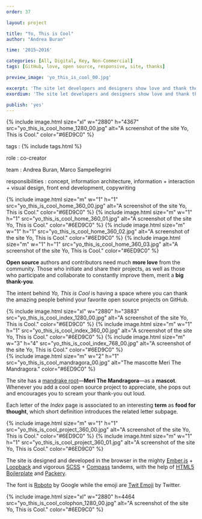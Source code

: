 ```yaml
---
order: 37

layout: project

title: "Yo, This is Cool"
author: "Andrea Buran"

time: '2015–2016'

categories: [All, Digital, Key, Non-Commercial]
tags: [GitHub, love, open source, responsive, site, thanks]

preview_image: 'yo_this_is_cool_00.jpg'

excerpt: 'The site let developers and designers show love and thank the people behind their favorite open source projects on GitHub.'
exordium: 'The site let developers and designers show love and thank the people behind their favorite open source projects on GitHub.'

publish: 'yes'
---
```


<div class="figures">
    {% include image.html 
        size="xl" 
        w="2880" h="4367" 
        src="yo_this_is_cool_home_1280_00.jpg" 
        alt="A screenshot of the site Yo, This is Cool." 
        color="#6ED9C0" 
    %}
</div>

tags
: {% include tags.html %}

role
: co-creator

team
: Andrea Buran, Marco Sampellegrini

responsibilities
: concept, information architecture, information + interaction + visual design, front end development, copywriting

<div class="figures">
    {% include image.html 
        size="m" 
        w="1" h="1" 
        src="yo_this_is_cool_home_360_00.jpg" 
        alt="A screenshot of the site Yo, This is Cool." 
        color="#6ED9C0" 
    %}
    {% include image.html 
        size="m" 
        w="1" h="1" 
        src="yo_this_is_cool_home_360_01.jpg" 
        alt="A screenshot of the site Yo, This is Cool." 
        color="#6ED9C0" 
    %}
    {% include image.html 
        size="m" 
        w="1" h="1" 
        src="yo_this_is_cool_home_360_02.jpg" 
        alt="A screenshot of the site Yo, This is Cool." 
        color="#6ED9C0" 
    %}
    {% include image.html 
        size="m" 
        w="1" h="1" 
        src="yo_this_is_cool_home_360_03.jpg" 
        alt="A screenshot of the site Yo, This is Cool." 
        color="#6ED9C0" 
    %}
</div>

**Open source** authors and contributors need much **more love** from the community. Those who initiate and share their projects, as well as those who participate and collaborate to constantly improve them, merit a **big thank-you**.

The intent behind *Yo, This is Cool* is having a space where you can thank the amazing people behind your favorite open source projects on GitHub.

<div class="figures">
    {% include image.html 
        size="xl" 
        w="2880" h="3883" 
        src="yo_this_is_cool_index_1280_00.jpg" 
        alt="A screenshot of the site Yo, This is Cool." 
        color="#6ED9C0" 
    %}
    {% include image.html 
        size="m" 
        w="1" h="1" 
        src="yo_this_is_cool_index_360_00.jpg" 
        alt="A screenshot of the site Yo, This is Cool." 
        color="#6ED9C0" 
    %}
    {% include image.html 
        size="m" 
        w="3" h="4" 
        src="yo_this_is_cool_index_768_00.jpg" 
        alt="A screenshot of the site Yo, This is Cool." 
        color="#6ED9C0" 
    %}
</div>

<div class="figures">
    {% include image.html 
        size="m" 
        w="2" h="1" 
        src="yo_this_is_cool_mandragora_00.jpg" 
        alt="The mascotte Meri The Mandragora." 
        color="#6ED9C0" 
    %}
</div>

The site has a [mandrake root](https://en.wikipedia.org/wiki/Mandrake "Mandrake on Wikipedia")—**Meri The Mandragora**—as a **mascot**. Whenever you add a cool open source project to appreciate, she pops out and encourages you to scream your thank-you out loud.



Each letter of the *Index* page is associated to an interesting **term** as **food for thought**, which short definition introduces the related letter subpage.

<div class="figures">
    {% include image.html 
        size="m" 
        w="1" h="1" 
        src="yo_this_is_cool_project_360_00.jpg" 
        alt="A screenshot of the site Yo, This is Cool." 
        color="#6ED9C0" 
    %}
    {% include image.html 
        size="m" 
        w="1" h="1" 
        src="yo_this_is_cool_project_360_01.jpg" 
        alt="A screenshot of the site Yo, This is Cool." 
        color="#6ED9C0" 
    %}
</div>

The site is designed and developed in the browser in the mighty [Ember.js](http://emberjs.com/ "Ember.js") + [Loopback](http://loopback.io/ "Loopback") and vigorous [SCSS](http://sass-lang.com/ "SASS") + [Compass](http://compass-style.org/ "Compass") tandems, with the help of [HTML5 Boilerplate](https://html5boilerplate.com/ "HTML5 Boilerplate") and [Packery](http://packery.metafizzy.co/ "Packery").

The font is [Roboto](https://www.google.com/fonts/specimen/Roboto) by Google while the emoji are [Twit Emoji](http://twitter.github.io/twemoji/ "Twit Emoji") by Twitter.

<div class="figures">
    {% include image.html 
        size="xl" 
        w="2880" h=4464 
        src="yo_this_is_cool_colophon_1280_00.jpg" 
        alt="A screenshot of the site Yo, This is Cool." 
        color="#6ED9C0" 
    %}
</div>